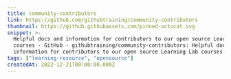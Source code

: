 ```yaml
---
title: community-contributors
link: https://github.com/githubtraining/community-contributors
thumbnail: https://github.githubassets.com/pinned-octocat.svg
snippet: >-
  Helpful docs and information for contributors to our open source Learning Lab
  courses - GitHub - githubtraining/community-contributors: Helpful docs and
  information for contributors to our open source Learning Lab courses
tags: ["learning-resource", "opensource"]
createdAt: 2022-12-21T00:00:00.000Z
---
```

